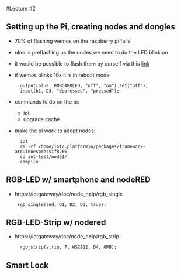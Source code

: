#Lecture #2

## Setting up the Pi, creating nodes and dongles

- 70% of flashing wemos on the raspberry pi fails
- ulno is preflashing us the nodes we need to do the LED blink on
- it would be possible to flash them by ourself via this [link](https://github.com/iotempire/iotempower/blob/master/doc/installation.rst#installation-on-linux)
- if wemos blinks 10x it is in reboot mode

		output(blue, ONBOARDLED, "off", "on").set("off");
		input(b1, D3, "depressed", "pressed");

- commands to do on the pi:
	- iot
	- upgrade cache

- make the pi work to adopt nodes:
	
		iot
		rm -rf /home/iot/.platformio/packages/framework-arduinoespressif8266
		cd iot-test/node1/ 
 		compile
 
 
## RGB-LED w/ smartphone and nodeRED
 
 
 - https://iotgateway/doc/node_help/rgb_single
 
 		rgb_single(led, D1, D2, D3, true);
 		
## RGB-LED-Strip w/ nodered

- https://iotgateway/doc/node_help/rgb_strip

		rgb_strip(strip, 7, WS2812, D4, GRB);

## Smart Lock

 		
 
